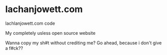 # lachanjowett.com
lachlanjowett.com code

My completely usless open source website

Wanna copy my sh#t without crediting me? Go ahead, because i don't give a f#ck??
